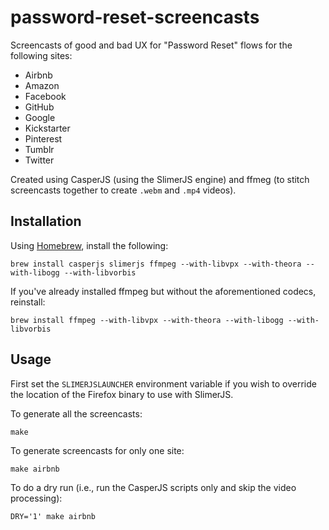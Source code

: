 # password-reset-screencasts

Screencasts of good and bad UX for "Password Reset" flows for the following sites:

* Airbnb
* Amazon
* Facebook
* GitHub
* Google
* Kickstarter
* Pinterest
* Tumblr
* Twitter

Created using CasperJS (using the SlimerJS engine) and ffmeg (to stitch screencasts together to create `.webm` and `.mp4` videos).


## Installation

Using [Homebrew](http://brew.sh/), install the following:

    brew install casperjs slimerjs ffmpeg --with-libvpx --with-theora --with-libogg --with-libvorbis

If you've already installed ffmpeg but without the aforementioned codecs, reinstall:

    brew install ffmpeg --with-libvpx --with-theora --with-libogg --with-libvorbis


## Usage

First set the `SLIMERJSLAUNCHER` environment variable if you wish to override the location of the Firefox binary to use with SlimerJS.

To generate all the screencasts:

    make

To generate screencasts for only one site:

    make airbnb

To do a dry run (i.e., run the CasperJS scripts only and skip the video processing):

    DRY='1' make airbnb
